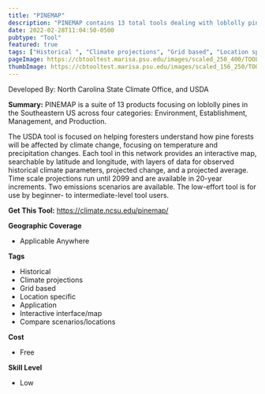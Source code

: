 ```yaml
---
title: "PINEMAP"
description: "PINEMAP contains 13 total tools dealing with loblolly pine trees in Southeastern US across four categories: Environment, Establishment, Management, and Production."
date: 2022-02-28T11:04:50-0500
pubtype: "Tool"
featured: true
tags: ["Historical ", "Climate projections", "Grid based", "Location specific", "Application", "Interactive interface/map", "Compare scenarios/locations"]
pageImage: https://cbtooltest.marisa.psu.edu/images/scaled_250_400/TOOLID_78.0_ScreenCapture-1.png
thumbImage: https://cbtooltest.marisa.psu.edu/images/scaled_156_250/TOOLID_78.0_ScreenCapture-1.png
---
```

Developed By: North Carolina State Climate Office, and USDA

**Summary:** PINEMAP is a suite of 13 products focusing on loblolly pines in the Southeastern US across four categories: Environment, Establishment, Management, and Production.

The USDA tool is focused on helping foresters understand how pine forests will be affected by climate change, focusing on temperature and precipitation changes. Each tool in this network provides an interactive map, searchable by latitude and longitude, with layers of data for observed historical climate parameters, projected change, and a projected average. Time scale projections run until 2099 and are available in 20-year increments. Two emissions scenarios are available. The low-effort tool is for use by beginner- to intermediate-level tool users.

__**Get This Tool:**__ https://climate.ncsu.edu/pinemap/

__**Geographic Coverage**__
- Applicable Anywhere

__**Tags**__
-  Historical 
-  Climate projections
-  Grid based
-  Location specific
-  Application
-  Interactive interface/map
-  Compare scenarios/locations

__**Cost**__
- Free

__**Skill Level**__
- Low
